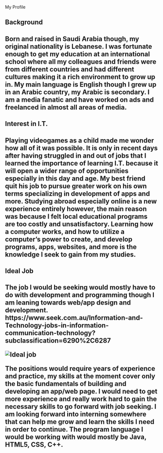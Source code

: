   My Profile  


<h2> Background <h2>
Born and raised in Saudi Arabia though, my original nationality is Lebanese. I was fortunate enough to get my education at an international school where all my colleagues and friends were from different countries and had different cultures making it a rich environment to grow up in. My main language is English though I grew up in an Arabic country, my Arabic is secondary. I am a media fanatic and have worked on ads and freelanced in almost all areas of media.
  
<h2> Interest in I.T.<h2>
Playing videogames as a child made me wonder how all of it was possible. It is only in recent days after having struggled in and out of jobs that I learned the importance of learning I.T. because it will open a wider range of opportunities especially in this day and age. My best friend quit his job to pursue greater work on his own terms specializing in development of apps and more. Studying abroad especially online is a new experience entirely however, the main reason was because I felt local educational programs are too costly and unsatisfactory. Learning how a computer works, and how to utilize a computer’s power to create, and develop programs, apps, websites, and more is the knowledge I seek to gain from my studies.
  
 
 <h2>Ideal Job<h2>
The job I would be seeking would mostly have to do with development and programming though I am leaning towards web/app design and development. https://www.seek.com.au/Information-and-Technology-jobs-in-information-communication-technology?subclassification=6290%2C6287

![Ideal job](https://user-images.githubusercontent.com/51149076/58826780-1fc1b080-864a-11e9-97b1-465c3d4f9b85.jpg)

The positions would require years of experience and practice, my skills at the moment cover only the basic fundamentals of building and developing an app/web page. I would need to get more experience and really work hard to gain the necessary skills to go forward with job seeking. I am looking forward into interning somewhere that can help me grow and learn the skills I need in order to continue. The program language I would be working with would mostly be Java, HTML5, CSS, C++.


  

     



  


  

